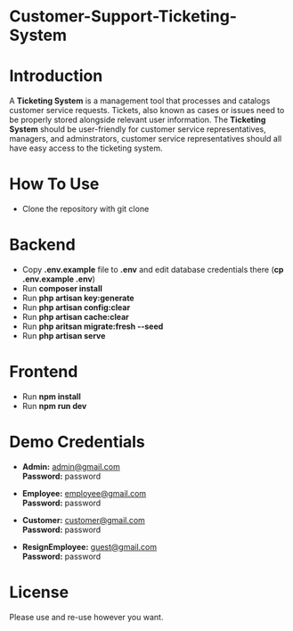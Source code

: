 # Customer-Support-Ticketing-System

# Introduction
  A **Ticketing System** is a management tool that processes and catalogs customer service requests. 
  Tickets, also known as cases or issues need to be properly stored alongside relevant user information.
  The **Ticketing System** should be user-friendly for customer service representatives, managers, 
  and adminstrators, customer service representatives should all have easy access to the ticketing system.

# How To Use
- Clone the repository with git clone

# Backend
- Copy **.env.example** file to **.env** and edit database credentials there (**cp .env.example .env**)
- Run **composer install**
- Run **php artisan key:generate**
- Run **php artisan config:clear**
- Run **php artisan cache:clear**
- Run **php aritsan migrate:fresh --seed**
- Run **php artisan serve**

# Frontend
- Run **npm install**
- Run **npm run dev**

# Demo Credentials
- **Admin:** admin@gmail.com
<br/> **Password:** password

- **Employee:** employee@gmail.com
<br/> **Password:** password

- **Customer:** customer@gmail.com
<br/> **Password:** password

- **ResignEmployee:** guest@gmail.com 
<br/> **Password:** password

 # License
 Please use and re-use however you want.
